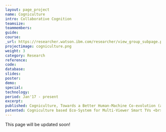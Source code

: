```yaml
---
layout: page_project
name: Cogniculture
intro: Collaborative Cognition
teamsize:
teammembers: 
guide:
course:
_url: https://researcher.watson.ibm.com/researcher/view_group_subpage.php?id=7807
projectimage: cogniculture.png
weight: 3
category: Research
reference:
code:
database: 
slides: 
poster: 
demo: 
special: 
technology:
period: Jan'17 - present
excerpt:
published: Cogniculture, Towards a Better Human-Machine Co-evolution (arXiv:1712.03724) 
patented: Cogniculture based Eco-System for Multi-Viewer Smart TVs <br> App-lause, VR based Cultural Audience Simulation for Immersive Rehearsals
---
```

This page will be updated soon!